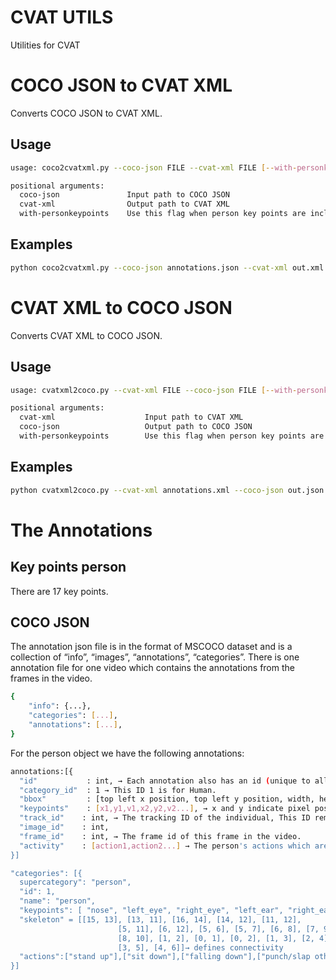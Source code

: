 # CVAT UTILS
Utilities for CVAT

# COCO JSON to CVAT XML

Converts COCO JSON to CVAT XML.

## Usage

```bash
usage: coco2cvatxml.py --coco-json FILE --cvat-xml FILE [--with-personkeypoints]

positional arguments:
  coco-json               Input path to COCO JSON
  cvat-xml                Output path to CVAT XML
  with-personkeypoints    Use this flag when person key points are included

```

## Examples

```bash
python coco2cvatxml.py --coco-json annotations.json --cvat-xml out.xml --with-personkeypoints
```

# CVAT XML to COCO JSON

Converts CVAT XML to COCO JSON.

## Usage

```bash
usage: cvatxml2coco.py --cvat-xml FILE --coco-json FILE [--with-personkeypoints]

positional arguments:
  cvat-xml                    Input path to CVAT XML
  coco-json                   Output path to COCO JSON
  with-personkeypoints        Use this flag when person key points are included

```

## Examples

```bash
python cvatxml2coco.py --cvat-xml annotations.xml --coco-json out.json --with-personkeypoints
```

# The Annotations

## Key points person
There are 17 key points.


## COCO JSON
The annotation json file is in the format of MSCOCO dataset and is a collection of “info”, “images”, “annotations”, “categories”. There is one annotation file for one video which contains the annotations from the frames in the video. 

```bash
{
    "info": {...},
    "categories": [...], 
    "annotations": [...],
}
```

For the person object we have the following annotations:<br />
```bash
annotations:[{
  "id"           : int, → Each annotation also has an id (unique to all other annotations).
  "category_id"  : 1 → This ID 1 is for Human.
  "bbox"         : [top left x position, top left y position, width, height], → Denoting the bbox location of that person. Box coordinates are measured from the top left image corner and are 0-indexed.
  "keypoints"    : [x1,y1,v1,x2,y2,v2...], → x and y indicate pixel positions in the image. v indicates visibility— v=0: not labeled (in which case x=y=0), v=1: labeled but not visible, and v=2: labeled and visible.
  "track_id"    : int, → The tracking ID of the individual, This ID remains constant for that person/object in all the sequences of the video.
  "image_id"    : int, 
  "frame_id"    : int, → The frame id of this frame in the video.
  "activity"    : [action1,action2...] → The person's actions which are captured.
}]

"categories": [{
  supercategory": "person",
  "id": 1,
  "name": "person",
  "keypoints": [ "nose", "left_eye", "right_eye", "left_ear", "right_ear", "left_shoulder", "right_shoulder", "left_elbow", "right_elbow", "left_wrist", "right_wrist", "left_hip", "right_hip", "left_knee", "right_knee", "left_ankle", "right_ankle" ], 
  "skeleton" = [[15, 13], [13, 11], [16, 14], [14, 12], [11, 12],
                        [5, 11], [6, 12], [5, 6], [5, 7], [6, 8], [7, 9],
                        [8, 10], [1, 2], [0, 1], [0, 2], [1, 3], [2, 4],
                        [3, 5], [4, 6]]→ defines connectivity
  "actions":["stand up"],["sit down"],["falling down"],["punch/slap other person"],["kicking other person"],["pushing other person"],...
}]
```


